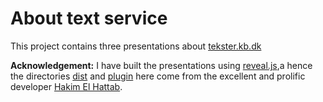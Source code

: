 # About text service

This project contains three presentations about [tekster.kb.dk](https://tekster.kb.dk/)

__Acknowledgement:__ I have built the presentations using [reveal.js](https://github.com/hakimel/reveal.js/),a
hence the directories [dist](./dist/) and [plugin](./plugin/) here
come from the excellent and prolific developer [Hakim El Hattab](https://github.com/hakimel).
